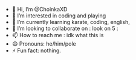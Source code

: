 - 👋 Hi, I’m @ChoinkaXD
- 👀 I’m interested in coding and playing
- 🌱 I’m currently learning karate, coding, english,
- 💞️ I’m looking to collaborate on : look on 5 :
- 📫 How to reach me : idk what this is
- 😄 Pronouns: he/him/pole
- ⚡ Fun fact: nothing.

<!---
ChoinkaXD/ChoinkaXD is a ✨ special ✨ repository because its `README.md` (this file) appears on your GitHub profile.
You can click the Preview link to take a look at your changes.
--->
